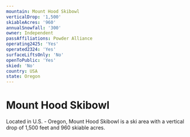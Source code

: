 ```yaml
---
mountain: Mount Hood Skibowl
verticalDrop: '1,500'
skiableAcres: '960'
annualSnowfall: '300'
owner: Independent
passAffiliations: Powder Alliance
operating2425: 'Yes'
operated2324: 'Yes'
surfaceLiftsOnly: 'No'
openToPublic: 'Yes'
skied: 'No'
country: USA
state: Oregon
---
```


# Mount Hood Skibowl

Located in U.S. - Oregon, Mount Hood Skibowl is a ski area with a vertical drop of 1,500 feet and 960 skiable acres.
